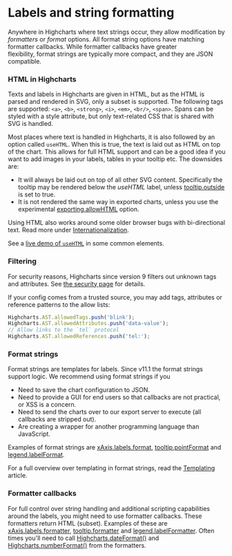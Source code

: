 Labels and string formatting
============================

Anywhere in Highcharts where text strings occur, they allow modification by _formatters_ or _format_ options. All format string options have matching formatter callbacks. While formatter callbacks have greater flexibility, format strings are typically more compact, and they are JSON compatible.

### HTML in Highcharts

Texts and labels in Highcharts are given in HTML, but as the HTML is parsed and rendered in SVG, only a subset is supported. The following tags are supported: `<a>`, `<b>`, `<strong>`, `<i>`, `<em>`, `<br/>`, `<span>`. Spans can be styled with a style attribute, but only text-related CSS that is shared with SVG is handled.

Most places where text is handled in Highcharts, it is also followed by an option called `useHTML`. When this is true, the text is laid out as HTML on top of the chart. This allows for full HTML support and can be a good idea if you want to add images in your labels, tables in your tooltip etc. The downsides are:

*   It will always be laid out on top of all other SVG content. Specifically the tooltip may be rendered below the _useHTML_ label, unless [tooltip.outside](https://api.highcharts.com/highcharts/tooltip.outside) is set to true.
*   It is not rendered the same way in exported charts, unless you use the experimental [exporting.allowHTML](https://api.highcharts.com/highcharts/exporting.allowHTML) option.

Using HTML also works around some older browser bugs with bi-directional text. Read more under [Internationalization](https://highcharts.com/docs/advanced-chart-features/internationalization).

See a [live demo of `useHTML`](https://highcharts.com/samples/highcharts/members/renderer-usehtml) in some common elements.

### Filtering
For security reasons, Highcharts since version 9 filters out unknown tags and attributes. See [the security page](https://highcharts.com/docs/chart-concepts/security) for details.

If your config comes from a trusted source, you may add tags, attributes or reference patterns to the allow lists:
```js
Highcharts.AST.allowedTags.push('blink');
Highcharts.AST.allowedAttributes.push('data-value');
// Allow links to the `tel` protocol
Highcharts.AST.allowedReferences.push('tel:');
```

### Format strings

Format strings are templates for labels. Since v11.1 the format strings support logic. We recommend using format strings if you
* Need to save the chart configuration to JSON.
* Need to provide a GUI for end users so that callbacks are not practical, or XSS is a concern.
* Need to send the charts over to our export server to execute (all callbacks are stripped out).
* Are creating a wrapper for another programming language than JavaScript.

Examples of format strings are [xAxis.labels.format](https://api.highcharts.com/highcharts/xAxis.labels.format), [tooltip.pointFormat](https://api.highcharts.com/highcharts/tooltip.pointFormat) and [legend.labelFormat](https://api.highcharts.com/highcharts/legend.labelFormat). 

For a full overview over templating in format strings, read the [Templating](/docs/chart-concepts/templating) article.

### Formatter callbacks

For full control over string handling and additional scripting capabilities around the labels, you might need to use formatter callbacks. These formatters return HTML (subset). Examples of these are [xAxis.labels.formatter](https://api.highcharts.com/highcharts/xAxis.labels.formatter), [tooltip.formatter](https://api.highcharts.com/highcharts/tooltip.formatter) and [legend.labelFormatter](https://api.highcharts.com/highcharts/legend.labelFormatter). Often times you'll need to call [Highcharts.dateFormat()](https://api.highcharts.com/class-reference/Highcharts.Time#dateFormat) and [Highcharts.numberFormat()](https://api.highcharts.com/class-reference/Highcharts#.numberFormat) from the formatters.


